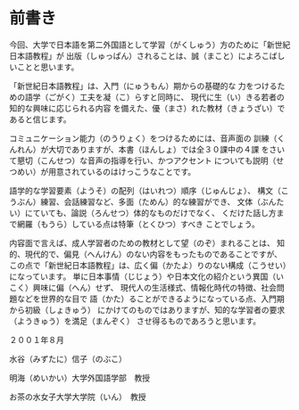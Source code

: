 # 前書き

今回、大学で日本語を第二外国語として学習（がくしゅう）方のために「新世紀日本語教程」が
出版（しゅっぱん）されることは、誠（まこと）によろこばしいことと思います。

「新世紀日本語教程」は、入門（にゅうもん）期からの基礎的な
力をつけるための語学（ごがく）工夫を凝（こ）らすと同時に、
現代に生（い）きる若者の知的な興味に応じられる内容
を備えた、優（まさ）れた教材（きょうざい）であると信じます。

コミュニケーション能力（のうりょく）をつけるためには、音声面の
訓練（くんれん）が大切でありますが、本書（ほんしょ）では全３０課中の４課
をさいて懇切（こんせつ）な音声の指導を行い、かつアクセント
についても説明（せつめい）が用意されているのはけっこうなことです。

語学的な学習要素（ようそ）の配列（はいれつ）順序（じゅんじょ）、
構文（こうぶん）練習、会話練習など、多面（ためん）的な練習ができ、
文体（ぶんたい）にていても、論説（ろんせつ）体的なものだけでなく、
くだけた話し方まで網羅（もうら）している点は特筆（とくひつ）すべき
ことでしょう。

内容面で言えば、成人学習者のための教材として望（のぞ）まれることは、
知的、現代的で、偏見（へんけん）のない内容をもったものであることですが、
この点で「新世紀日本語教程」は、広く偏（かたよ）りのない構成（こうせい）になっています。
単に日本事情（じじょう）や日本文化の紹介という異国（いこく）興味に偏（へん）せず、
現代人の生活様式、情報化時代の特徴、社会問題などを世界的な目で
語（かた）ることができるようになっている点、入門期から初級（しょきゅう）
にかけてのものではありますが、知的な学習者の要求（ようきゅう）を満足（まんぞく）
させ得るものであろうと思います。


２００１年８月

水谷（みずたに）信子（のぶこ）

明海（めいかい）大学外国語学部　教授

お茶の水女子大学大学院（いん）　教授